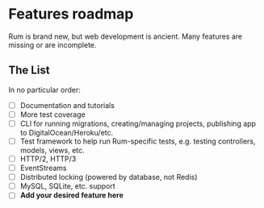 # Features roadmap

Rum is brand new, but web development is ancient. Many features are missing or are incomplete.

## The List

In no particular order:

- [ ] Documentation and tutorials
- [ ] More test coverage
- [ ] CLI for running migrations, creating/managing projects, publishing app to DigitalOcean/Heroku/etc.
- [ ] Test framework to help run Rum-specific tests, e.g. testing controllers, models, views, etc.
- [ ] HTTP/2, HTTP/3
- [ ] EventStreams
- [ ] Distributed locking (powered by database, not Redis)
- [ ] MySQL, SQLite, etc. support
- [ ] **Add your desired feature here**